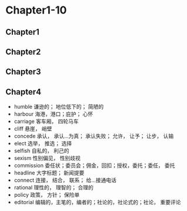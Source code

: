 # Chapter1-10

## Chapter1

## Chapter2

## Chapter3

## Chapter4

- humble 谦逊的； 地位低下的； 简陋的  
- harbour 海港，港口；庇护； 心怀  
- carriage 客车厢， 四轮马车  
- cliff 悬崖， 峭壁  
- concede  承认， 承认…为真； 承认失败； 允许， 让予； 让步， 认输  
- elect 选举， 推选； 选择  
- selfish 自私的， 利己的  
- sexism 性别偏见， 性别歧视  
- commission 委任状；委员会；佣金，回扣；授权，委托；委任， 委托  
- headline 大字标题； 新闻提要  
- connect 连接， 结合， 联系； 给…接通电话  
- rational 理性的， 理智的； 合理的  
- policy 政策， 方针； 保险单  
- editorial 编辑的，主笔的，编者的；社论的，社论式的；社论， 重要评论  